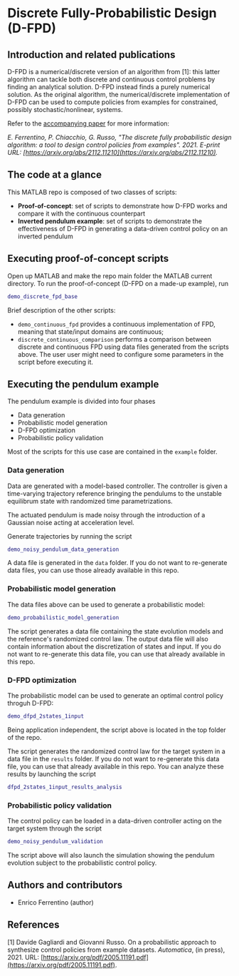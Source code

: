 # Discrete Fully-Probabilistic Design (D-FPD)

## Introduction and related publications

D-FPD is a numerical/discrete version of an algorithm from [1]: this latter algorithm can tackle both discrete and continuous control problems by finding an analytical solution. D-FPD instead finds a purely numerical solution. As the original algorithm, the numerical/discrete implementation of D-FPD can be used to compute policies from examples for constrained, possibly stochastic/nonlinear, systems.

Refer to the [accompanying paper](paper.pdf) for more information:

_E. Ferrentino, P. Chiacchio, G. Russo, "The discrete fully probabilistic design algorithm: a tool to design control policies from examples". 2021. E-print URL: [https://arxiv.org/abs/2112.11210](https://arxiv.org/abs/2112.11210)._

## The code at a glance

This MATLAB repo is composed of two classes of scripts:

* **Proof-of-concept**: set of scripts to demonstrate how D-FPD works and compare it with the continuous counterpart
* **Inverted pendulum example**: set of scripts to demonstrate the effectiveness of D-FPD in generating a data-driven control policy on an inverted pendulum

## Executing proof-of-concept scripts

Open up MATLAB and make the repo main folder the MATLAB current directory. To run the proof-of-concept (D-FPD on a made-up example), run

```matlab
demo_discrete_fpd_base
```

Brief description of the other scripts:

* `demo_continuous_fpd` provides a continuous implementation of FPD, meaning that state/input domains are continuous;
* `discrete_continuous_comparison` performs a comparison between discrete and continuous FPD using data files generated from the scripts above. The user user might need to configure some parameters in the script before executing it.

## Executing the pendulum example

The pendulum example is divided into four phases

* Data generation
* Probabilistic model generation
* D-FPD optimization
* Probabilistic policy validation

Most of the scripts for this use case are contained in the `example` folder.

### Data generation

Data are generated with a model-based controller. The controller is given a time-varying trajectory reference bringing the pendulums to the unstable equilibrum state with randomized time parametrizations.

The actuated pendulum is made noisy through the introduction of a Gaussian noise acting at acceleration level.

Generate trajectories by running the script

```matlab
demo_noisy_pendulum_data_generation
```

A data file is generated in the `data` folder. If you do not want to re-generate data files, you can use those already available in this repo.

### Probabilistic model generation

The data files above can be used to generate a probabilistic model:

```matlab
demo_probabilistic_model_generation
```

The script generates a data file containing the state evolution models and the reference's randomized control law. The output data file will also contain information about the discretization of states and input. If you do not want to re-generate this data file, you can use that already available in this repo.

### D-FPD optimization

The probabilistic model can be used to generate an optimal control policy throguh D-FPD:

```matlab
demo_dfpd_2states_1input
```

Being application independent, the script above is located in the top folder of the repo.

The script generates the randomized control law for the target system in a data file in the `results` folder. If you do not want to re-generate this data file, you can use that already available in this repo. You can analyze these results by launching the script

```matlab
dfpd_2states_1input_results_analysis
```

### Probabilistic policy validation

The control policy can be loaded in a data-driven controller acting on the target system through the script

```matlab
demo_noisy_pendulum_validation
```

The script above will also launch the simulation showing the pendulum evolution subject to the probabilistic control policy.

## Authors and contributors

* Enrico Ferrentino (author)

## References

[1] Davide Gagliardi and Giovanni Russo. On a probabilistic approach to synthesize control policies from example datasets. _Automatica_, (in press), 2021. URL: [https://arxiv.org/pdf/2005.11191.pdf](https://arxiv.org/pdf/2005.11191.pdf).
